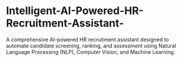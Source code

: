# Intelligent-AI-Powered-HR-Recruitment-Assistant-
A comprehensive AI-powered HR recruitment assistant designed to automate candidate screening, ranking, and assessment using Natural Language Processing (NLP), Computer Vision, and Machine Learning.

